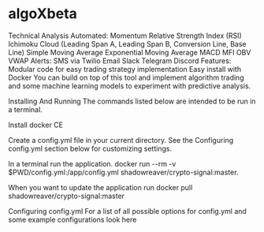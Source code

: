 # algoXbeta

 
Technical Analysis Automated:
Momentum
Relative Strength Index (RSI)
Ichimoku Cloud (Leading Span A, Leading Span B, Conversion Line, Base Line)
Simple Moving Average
Exponential Moving Average
MACD
MFI
OBV
VWAP
Alerts:
SMS via Twilio
Email
Slack
Telegram
Discord
Features:
Modular code for easy trading strategy implementation
Easy install with Docker
You can build on top of this tool and implement algorithm trading and some machine learning models to experiment with predictive analysis.

Installing And Running
The commands listed below are intended to be run in a terminal.

Install docker CE

Create a config.yml file in your current directory. See the Configuring config.yml section below for customizing settings.

In a terminal run the application. docker run --rm -v $PWD/config.yml:/app/config.yml shadowreaver/crypto-signal:master.

When you want to update the application run docker pull shadowreaver/crypto-signal:master

Configuring config.yml
For a list of all possible options for config.yml and some example configurations look here
